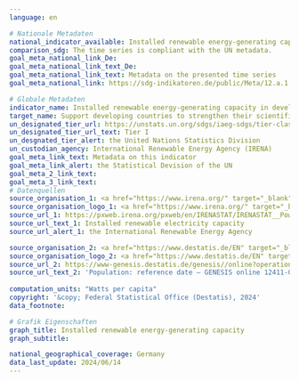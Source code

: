```yaml
---
language: en    

# Nationale Metadaten    
national_indicator_available: Installed renewable energy-generating capacity    
comparison_sdg: The time series is compliant with the UN metadata.    
goal_meta_national_link_De: 
goal_meta_national_link_text_De: 
goal_meta_national_link_text: Metadata on the presented time series
goal_meta_national_link: https://sdg-indikatoren.de/public/Meta/12.a.1.pdf    

# Globale Metadaten    
indicator_name: Installed renewable energy-generating capacity in developing and developed countries (in watts per capita)    
target_name: Support developing countries to strengthen their scientific and technological capacity to move towards more sustainable patterns of consumption and production    
un_designated_tier_url: https://unstats.un.org/sdgs/iaeg-sdgs/tier-classification/    
un_designated_tier_url_text: Tier I    
un_desgnated_tier_alert: the United Nations Statistics Division    
un_custodian_agency: International Renewable Energy Agency (IRENA)    
goal_meta_link_text: Metadata on this indicator    
goal_meta_link_alert: the Statistical Devision of the UN    
goal_meta_2_link_text:     
goal_meta_3_link_text:         
# Datenquellen
source_organisation_1: <a href="https://www.irena.org/" target="_blank" onclick="return confirm_alert('the International Renewable Energy Agency','En');"> International Renewable Energy Agency </a>
source_organisation_logo_1: <a href="https://www.irena.org/" target="_blank" onclick="return confirm_alert('the International Renewable Energy Agency','En');"><img src="https://sdg-indikatoren.de/public/OrgImgEn/irena.png" alt="Logo irena" style="height:60px; width:148px"/></a>
source_url_1: https://pxweb.irena.org/pxweb/en/IRENASTAT/IRENASTAT__Power%20Capacity%20and%20Generation/Country_ELECSTAT_2024_H1.px/
source_url_text_1: Installed renewable electricity capacity
source_url_alert_1: the International Renewable Energy Agency

source_organisation_2: <a href="https://www.destatis.de/EN" target="_blank"> Federal Statistical Office (Destatis) </a>
source_organisation_logo_2: <a href="https://www.destatis.de/EN" target="_blank"><img src="https://sdg-indikatoren.de/public/OrgImgEn/destatis.png" alt="Logo destatis" style="height:60px; width:148px"/></a>
source_url_2: https://www-genesis.destatis.de/genesis//online?operation=table&code=12411-0006&bypass=true&language=en
source_url_text_2: 'Population: reference date – GENESIS online 12411-0006'
    
computation_units: "Watts per capita"    
copyright: '&copy; Federal Statistical Office (Destatis), 2024'    
data_footnote:     

# Grafik Eigenschaften    
graph_title: Installed renewable energy-generating capacity
graph_subtitle:     

national_geographical_coverage: Germany    
data_last_update: 2024/06/14    
---
```


<span></span>